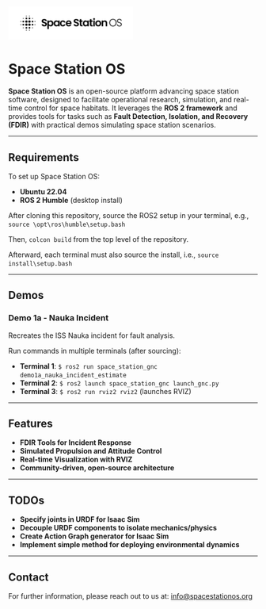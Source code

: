 <img src="assets/logo/SSOS_LogoMark_TextSide_Black_BGTransparent.png" alt="Space Station OS Logo" width="50%" />



# Space Station OS

**Space Station OS** is an open-source platform advancing space station software, designed to facilitate operational research, simulation, and real-time control for space habitats. It leverages the **ROS 2 framework** and provides tools for tasks such as **Fault Detection, Isolation, and Recovery (FDIR)** with practical demos simulating space station scenarios.

---

## Requirements

To set up Space Station OS:
- **Ubuntu 22.04**
- **ROS 2 Humble** (desktop install)

After cloning this repository, source the ROS2 setup in your terminal, e.g., 
`source \opt\ros\humble\setup.bash`

Then, `colcon build` from the top level of the repository. 

Afterward, each terminal must also source the install, i.e., `source install\setup.bash`


---

## Demos

### Demo 1a - Nauka Incident

Recreates the ISS Nauka incident for fault analysis.

Run commands in multiple terminals (after sourcing):

- **Terminal 1**: `$ ros2 run space_station_gnc demo1a_nauka_incident_estimate`
- **Terminal 2**: `$ ros2 launch space_station_gnc launch_gnc.py`
- **Terminal 3**: `$ ros2 run rviz2 rviz2` (launches RVIZ)

---

## Features

- **FDIR Tools for Incident Response**
- **Simulated Propulsion and Attitude Control**
- **Real-time Visualization with RVIZ**
- **Community-driven, open-source architecture**

---

## TODOs 
- **Specify joints in URDF for Isaac Sim**
- **Decouple URDF components to isolate mechanics/physics**
- **Create Action Graph generator for Isaac Sim**
- **Implement simple method for deploying environmental dynamics**

---
## Contact

For further information, please reach out to us at: [info@spacestationos.org](mailto:info@spacestationos.org)
